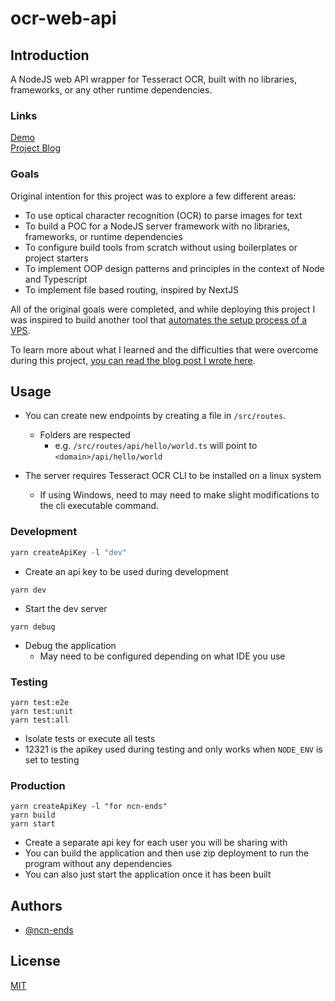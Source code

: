 # ocr-web-api

## Introduction

A NodeJS web API wrapper for Tesseract OCR, built with no libraries, frameworks, or any other runtime dependencies. 

### Links

[Demo](https://ocr.ncn.dev)  
[Project Blog](https://gist.github.com/ncn-ends/aa6db18707fd3b1d506bac14d41be2d9)

### Goals
Original intention for this project was to explore a few different areas:
- To use optical character recognition (OCR) to parse images for text
- To build a POC for a NodeJS server framework with no libraries, frameworks, or runtime dependencies
- To configure build tools from scratch without using boilerplates or project starters
- To implement OOP design patterns and principles in the context of Node and Typescript
- To implement file based routing, inspired by NextJS  

All of the original goals were completed, and while deploying this project I was inspired to build another tool that [automates the setup process of a VPS](https://github.com/ncn-ends/vps-scaffold).

To learn more about what I learned and the difficulties that were overcome during this project, [you can read the blog post I wrote here](https://gist.github.com/ncn-ends/aa6db18707fd3b1d506bac14d41be2d9).

## Usage

- You can create new endpoints by creating a file in `/src/routes`.
    - Folders are respected
        - e.g. `/src/routes/api/hello/world.ts` will point to `<domain>/api/hello/world`

- The server requires Tesseract OCR CLI to be installed on a linux system
    - If using Windows, need to may need to make slight modifications to the cli executable command.

### Development
```js
yarn createApiKey -l "dev"
```
- Create an api key to be used during development

```
yarn dev
```
- Start the dev server

```
yarn debug
```
- Debug the application
    - May need to be configured depending on what IDE you use

### Testing

```
yarn test:e2e
yarn test:unit
yarn test:all
```
- Isolate tests or execute all tests
- 12321 is the apikey used during testing and only works when `NODE_ENV` is set to testing

### Production
```
yarn createApiKey -l "for ncn-ends"
yarn build
yarn start
```
- Create a separate api key for each user you will be sharing with
- You can build the application and then use zip deployment to run the program without any dependencies
- You can also just start the application once it has been built

## Authors

- [@ncn-ends](https://www.github.com/ncn-ends)


## License

[MIT](https://choosealicense.com/licenses/mit/)

